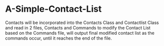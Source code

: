 # A-Simple-Contact-List
Contacts will be incorporated into the Contacts Class and Contactlist Class and read in 2 files,  Contacts and Commands to modify the Contact List based on the Commands file, will output final  modified contact list as the commands occur, until it reaches the end of the file.
